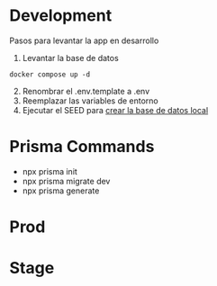 # Development
Pasos para levantar la app en desarrollo

1. Levantar la base de datos
```
docker compose up -d
```
2. Renombrar el .env.template a .env
3. Reemplazar las variables de entorno
4. Ejecutar el SEED para [crear la base de datos local](http://localhost:3000/api/seed)



# Prisma Commands
- npx prisma init
- npx prisma migrate dev
- npx prisma generate


# Prod


# Stage
